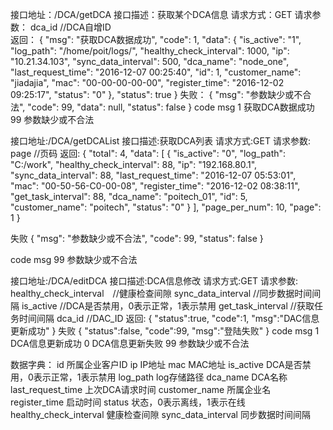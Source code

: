 接口地址：/DCA/getDCA
接口描述：获取某个DCA信息
请求方式：GET
请求参数：
dca_id	//DCA自增ID	
返回：
{
  "msg": "获取DCA数据成功",
  "code": 1,
  "data": {
    "is_active": "1",
    "log_path": "/home/poit/logs/",
    "healthy_check_interval": 1000,
    "ip": "10.21.34.103",
    "sync_data_interval": 500,
    "dca_name": "node_one",
    "last_request_time": "2016-12-07 00:25:40",
    "id": 1,
    "customer_name": "jiadajia",
    "mac": "00-00-00-00-00",
    "register_time": "2016-12-02 09:25:17",
    "status": "0"
  },
  "status": true
}
失败：
{
	"msg": "参数缺少或不合法",
    "code": 99,
    "data": null,
    "status": false
}
code	  msg
1     获取DCA数据成功
99		参数缺少或不合法



接口地址:/DCA/getDCAList
接口描述:获取DCA列表
请求方式:GET
请求参数:
page		//页码
返回:
{
  "total": 4,
  "data": [
    {
      "is_active": "0",
      "log_path": "C:/work",
      "healthy_check_interval": 88,
      "ip": "192.168.80.1",
      "sync_data_interval": 88,
      "last_request_time": "2016-12-07 05:53:01",
      "mac": "00-50-56-C0-00-08",
      "register_time": "2016-12-02 08:38:11",
      "get_task_interval": 88,
      "dca_name": "poitech_01",
      "id": 5,
      "customer_name": "poitech",
      "status": "0"
    }
  ],
  "page_per_num": 10,
  "page": 1
}

失败
{
  "msg": "参数缺少或不合法",
  "code": 99,
  "status": false
}

code	  msg
99		参数缺少或不合法



接口地址:/DCA/editDCA
接口描述:DCA信息修改
请求方式:GET
请求参数:
healthy_check_interval　//健康检查间隙
sync_data_interval			//同步数据时间间隔
is_active					      //DCA是否禁用，0表示正常，1表示禁用
get_task_interval			  //获取任务时间间隔
dca_id						      //DAC_ID
返回:
{
	"status":true,
	"code":1,
	"msg":"DAC信息更新成功"
}
失败
{
	"status":false,
	"code":99,
	"msg":"登陆失败"
}
code	  msg
1     DCA信息更新成功
0     DCA信息更新失败
99		参数缺少或不合法



数据字典：
id                  所属企业客户ID
ip                  IP地址
mac                 MAC地址
is_active           DCA是否禁用，0表示正常，1表示禁用
log_path            log存储路径
dca_name            DCA名称
last_request_time   上次DCA请求时间
customer_name       所属企业名
register_time       启动时间
status              状态，0表示离线，1表示在线
healthy_check_interval    健康检查间隙
sync_data_interval        同步数据时间间隔
